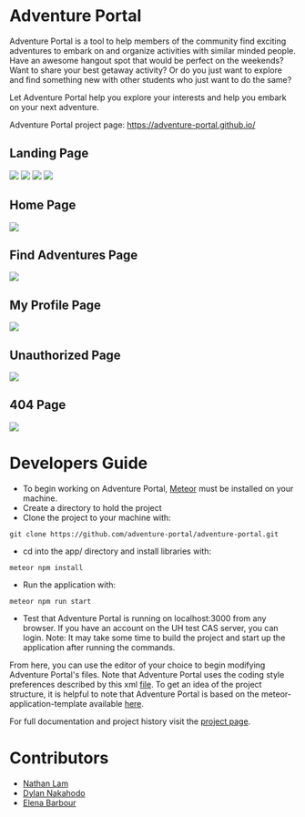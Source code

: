 # Adventure Portal
Adventure Portal is a tool to help members of the community find exciting adventures to embark on and organize activities with similar minded people. Have an awesome hangout spot that would be perfect on the weekends? Want to share your best getaway activity? Or do you just want to explore and find something new with other students who just want to do the same?

Let Adventure Portal help you explore your interests and help you embark on your next adventure.

Adventure Portal project page: https://adventure-portal.github.io/


## Landing Page
![](../doc/landing-1.PNG)
![](../doc/landing-2.PNG)
![](../doc/landing-3.PNG)
![](../doc/landing-4.PNG)

## Home Page
![](../doc/Dashboard1.png)

## Find Adventures Page
![](../doc/Filter-page.png)

## My Profile Page
![](../doc/Edit-profile-page.png)

## Unauthorized Page
![](../doc/unauthorized.PNG)

## 404 Page
![](../doc/404.PNG)

# Developers Guide

* To begin working on Adventure Portal, [Meteor](https://www.meteor.com/) must be installed on your machine. 
* Create a directory to hold the project
* Clone the project to your machine with:
```
git clone https://github.com/adventure-portal/adventure-portal.git
```
* cd into the app/ directory and install libraries with:
```
meteor npm install
```
* Run the application with:
```
meteor npm run start
```
* Test that Adventure Portal is running on localhost:3000 from any browser. If you have an account on the UH test CAS server, you can login. Note: It may take some time to build the project and start up the application after running the commands.

From here, you can use the editor of your choice to begin modifying Adventure Portal's files. Note that Adventure Portal uses the coding style preferences described by this xml [file](http://courses.ics.hawaii.edu/ics314f16/morea/development-environments/ics-se-code-style.xml). To get an idea of the project structure, it is helpful to note that Adventure Portal is based on the meteor-application-template available [here](https://ics-software-engineering.github.io/meteor-application-template/).

For full documentation and project history visit the [project page](https://adventure-portal.github.io/).

# Contributors
  * [Nathan Lam](https://nathancy.github.io/)
  * [Dylan Nakahodo](https://dylannakahodo.github.io/)
  * [Elena Barbour](https://elenambarbour.github.io/)


